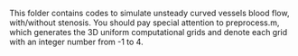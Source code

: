 This folder contains codes to simulate unsteady curved vessels blood flow, with/without stenosis. You should pay special attention to preprocess.m, which generates the 3D uniform computational grids and denote each grid with an integer number from -1 to 4.
